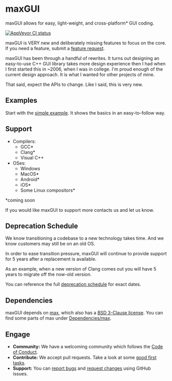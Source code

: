 # maxGUI

maxGUI allows for easy, light-weight, and cross-platform* GUI coding.

<!-- [![Travis CI status][travis-shield]][travis-link] -->
[![AppVeyor CI status][appveyor-shield]][appveyor-link]

maxGUI is VERY new and deliberately missing features to focus on the core. If you need a feature, submit a [feature request](https://github.com/ProgramMax/maxGUI/issues/new?assignees=&labels=&template=feature_request.md&title=).

maxGUI has been through a handful of rewrites. It turns out designing an easy-to-use C++ GUI library takes more design experience then I had when I first started this in ~2006, when I was in college. I'm proud enough of the current design approach. It is what I wanted for other projects of mine.

That said, expect the APIs to change. Like I said, this is very new.

## Examples

Start with the [simple example](https://github.com/ProgramMax/maxGUI/blob/master/Code/Examples/1%20-%20SimpleExample/EntryPoint.cpp). It shows the basics in an easy-to-follow way.

## Support

* Compilers:
    * GCC*
    * Clang*
    * Visual C++
* OSes:
    * Windows
    * MacOS*
    * Android*
    * iOS*
	* Some Linux compositors*

*coming soon

If you would like maxGUI to support more contacts us and let us know.

## Deprecation Schedule

We know transitioning a codebase to a new technology takes time. And we know customers may still be on an old OS.

In order to ease transition pressure, maxGUI will continue to provide support for 5 years after a replacement is available.

As an example, when a new version of Clang comes out you will have 5 years to migrate off the now-old version.

You can reference the full [deprecation schedule](DeprecationSchedule.md) for exact dates.

## Dependencies

maxGUI depends on [max](https://github.com/ProgramMax/max), which also has a [BSD 3-Clause license](https://github.com/ProgramMax/max/blob/master/LICENSE).
You can find some parts of max under [Dependencies/max](https://github.com/ProgramMax/maxGUI/blob/master/Dependencies/max).

## Engage

* **Community:** We have a welcoming community which follows the [Code of Conduct](https://github.com/ProgramMax/maxGUI/blob/master/Docs/code_of_conduct.md).
* **Contribute:** We accept pull requests. Take a look at some [good first tasks](https://github.com/ProgramMax/maxGUI/issues?q=is%3Aissue+is%3Aopen+label%3A"good+first+issue").
* **Support:** You can [report bugs](https://github.com/ProgramMax/maxGUI/issues/new?assignees=&labels=&template=bug_report.md&title=) and [request changes](https://github.com/ProgramMax/maxGUI/issues/new?assignees=&labels=&template=feature_request.md&title=) using GitHub issues.

[travis-shield]: https://travis-ci.org/ProgramMax/maxGUI.svg?branch=tip-of-tree
[travis-link]: https://travis-ci.org/ProgramMax/maxGUI/builds
[appveyor-shield]: https://ci.appveyor.com/api/projects/status/l9hx76k72iayghrv/branch/tip-of-tree?svg=true
[appveyor-link]: https://ci.appveyor.com/project/ProgramMax/maxGUI

